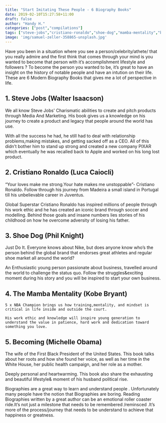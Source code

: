 ```yaml
---
title: "Start Imitating These People - 6 Biography Books"
date: 2019-02-10T15:27:58+11:00
draft: false
author: "Handy H."
categories: ["post","compilations"]
tags: ["steve-jobs","cristiano-ronaldo","shoe-dog","mamba-mentality","becoming"]
image: 'img/samuel-zeller-358865-unsplash.jpg'
---
```


Have you been in a situation where you see a person/celebrity/athete/ that you really admire and the first think that comes through your mind is you wanted to become that person with it’s accomplishment lifestyle and followers ? To become the person you wanted to be, it’s great to have an insight on the history of notable people and have an intution on their life. These are 6 Modern Biography Books that gives me a lot of perspective in life.

## 1. Steve Jobs (Walter Isaacson)

We all know Steve Jobs' Charismatic abilities to create and pitch products through Media And Marketing. His book gives us a knowledge on his journey to create a product and legacy that people around the world has use.

With all the success he had, he still had to deal with relationship problems,making mistakes, and getting sacked off as a CEO. All of this didn’t bother him to stand up strong and created a new company PIXAR which eventually he was recalled back to Apple and worked on his long lost product.

## 2. Cristiano Ronaldo (Luca Caiocli)

“Your loves make me strong.Your hate makes me unstoppable”- Cristiano Ronaldo. Follow through his journey from Madeira a small island in Portugal till his unbelievable career in Juventus.

Global Superstar Cristiano Ronaldo has inspired millions of people through his work ethic and he has created an iconic brand through soccer and modelling. Behind those goals and insane numbers lies stories of his childhood on how he overcome adversity of losing his father.

## 3. Shoe Dog (Phil Knight)

Just Do It. Everyone knows about Nike, but does anyone know who’s the person behind the global brand that endorses great athletes and regular shoe market all around the world?

An Enthusiastic young person passionate about business, travelled around the world to challenge the status quo. Follow the struggles&exciting moment during his story and you will be inspired to start your own business.

## 4. The Mamba Mentality (Kobe Bryant)

    5 x NBA Champion brings us how training,mentality, and mindset is critical in life inside and outside the court.

    His work ethic and knowledge will inspire young generation to understand the value in patience, hard work and dedication toward something you love.

## 5. Becoming (Michelle Obama)

The wife of the First Black President of the United States. This book talks about her roots and how she found her voice, as well as her time in the White House, her public health campaign, and her role as a mother.

Deeply personal and heartwarming. This book also share the exhausting and beautiful lifestyle& moment of his husband political rise.

Biographies are a great way to learn and understand people . Unfortunately many people have the notion that Biographies are boring. Reading Biographies written by a great author can be an emotional roller coaster ride.It’s not just a milestone that needs to be remembered /reminsced .It’s more of the process/journey that needs to be understand to achieve that happiness or greatness.
